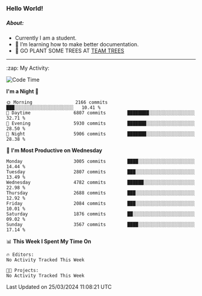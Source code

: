 ### Hello World!

##### About:
- Currently I am a student.
- 🌱 I’m learning how to make better documentation.
- 🌱 GO PLANT SOME TREES AT [TEAM TREES](https://teamtrees.org/)

---
  <summary>:zap: My Activity:</summary>
  
<!--START_SECTION:waka-->
![Code Time](http://img.shields.io/badge/Code%20Time-1%2C302%20hrs%2057%20mins-blue)

**I'm a Night 🦉** 

```text
🌞 Morning                2166 commits        ███░░░░░░░░░░░░░░░░░░░░░░   10.41 % 
🌆 Daytime                6807 commits        ████████░░░░░░░░░░░░░░░░░   32.71 % 
🌃 Evening                5930 commits        ███████░░░░░░░░░░░░░░░░░░   28.50 % 
🌙 Night                  5906 commits        ███████░░░░░░░░░░░░░░░░░░   28.38 % 
```
📅 **I'm Most Productive on Wednesday** 

```text
Monday                   3005 commits        ████░░░░░░░░░░░░░░░░░░░░░   14.44 % 
Tuesday                  2807 commits        ███░░░░░░░░░░░░░░░░░░░░░░   13.49 % 
Wednesday                4782 commits        ██████░░░░░░░░░░░░░░░░░░░   22.98 % 
Thursday                 2688 commits        ███░░░░░░░░░░░░░░░░░░░░░░   12.92 % 
Friday                   2084 commits        ███░░░░░░░░░░░░░░░░░░░░░░   10.01 % 
Saturday                 1876 commits        ██░░░░░░░░░░░░░░░░░░░░░░░   09.02 % 
Sunday                   3567 commits        ████░░░░░░░░░░░░░░░░░░░░░   17.14 % 
```


📊 **This Week I Spent My Time On** 

```text
🔥 Editors: 
No Activity Tracked This Week

🐱‍💻 Projects: 
No Activity Tracked This Week
```


 Last Updated on 25/03/2024 11:08:21 UTC
<!--END_SECTION:waka-->
